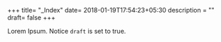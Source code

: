 +++
title= "_Index"
date= 2018-01-19T17:54:23+05:30
description = ""
draft= false
+++

Lorem Ipsum.
Notice `draft` is set to true.
